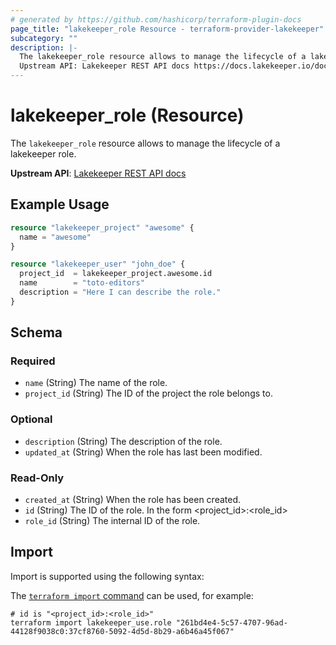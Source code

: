 ```yaml
---
# generated by https://github.com/hashicorp/terraform-plugin-docs
page_title: "lakekeeper_role Resource - terraform-provider-lakekeeper"
subcategory: ""
description: |-
  The lakekeeper_role resource allows to manage the lifecycle of a lakekeeper role.
  Upstream API: Lakekeeper REST API docs https://docs.lakekeeper.io/docs/nightly/api/management/#tag/role/operation/get_role
---
```


# lakekeeper_role (Resource)

The `lakekeeper_role` resource allows to manage the lifecycle of a lakekeeper role.

**Upstream API**: [Lakekeeper REST API docs](https://docs.lakekeeper.io/docs/nightly/api/management/#tag/role/operation/get_role)

## Example Usage

```terraform
resource "lakekeeper_project" "awesome" {
  name = "awesome"
}

resource "lakekeeper_user" "john_doe" {
  project_id  = lakekeeper_project.awesome.id
  name        = "toto-editors"
  description = "Here I can describe the role."
}
```

<!-- schema generated by tfplugindocs -->
## Schema

### Required

- `name` (String) The name of the role.
- `project_id` (String) The ID of the project the role belongs to.

### Optional

- `description` (String) The description of the role.
- `updated_at` (String) When the role has last been modified.

### Read-Only

- `created_at` (String) When the role has been created.
- `id` (String) The ID of the role. In the form <project_id>:<role_id>
- `role_id` (String) The internal ID of the role.

## Import

Import is supported using the following syntax:

The [`terraform import` command](https://developer.hashicorp.com/terraform/cli/commands/import) can be used, for example:

```shell
# id is "<project_id>:<role_id>"
terraform import lakekeeper_use.role "261bd4e4-5c57-4707-96ad-44128f9038c0:37cf8760-5092-4d5d-8b29-a6b46a45f067"
```
